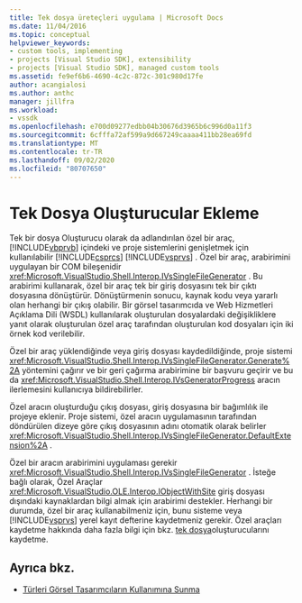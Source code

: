 ```yaml
---
title: Tek dosya üreteçleri uygulama | Microsoft Docs
ms.date: 11/04/2016
ms.topic: conceptual
helpviewer_keywords:
- custom tools, implementing
- projects [Visual Studio SDK], extensibility
- projects [Visual Studio SDK], managed custom tools
ms.assetid: fe9ef6b6-4690-4c2c-872c-301c980d17fe
author: acangialosi
ms.author: anthc
manager: jillfra
ms.workload:
- vssdk
ms.openlocfilehash: e700d09277edbb04b30676d3965b6c996d0a11f3
ms.sourcegitcommit: 6cfffa72af599a9d667249caaaa411bb28ea69fd
ms.translationtype: MT
ms.contentlocale: tr-TR
ms.lasthandoff: 09/02/2020
ms.locfileid: "80707650"
---
```

# <a name="implementing-single-file-generators"></a>Tek Dosya Oluşturucular Ekleme
Tek bir dosya Oluşturucu olarak da adlandırılan özel bir araç, [!INCLUDE[vbprvb](../../code-quality/includes/vbprvb_md.md)] içindeki ve proje sistemlerini genişletmek için kullanılabilir [!INCLUDE[csprcs](../../data-tools/includes/csprcs_md.md)] [!INCLUDE[vsprvs](../../code-quality/includes/vsprvs_md.md)] . Özel bir araç, arabirimini uygulayan bir COM bileşenidir <xref:Microsoft.VisualStudio.Shell.Interop.IVsSingleFileGenerator> . Bu arabirimi kullanarak, özel bir araç tek bir giriş dosyasını tek bir çıktı dosyasına dönüştürür. Dönüştürmenin sonucu, kaynak kodu veya yararlı olan herhangi bir çıkış olabilir. Bir görsel tasarımcıda ve Web Hizmetleri Açıklama Dili (WSDL) kullanılarak oluşturulan dosyalardaki değişikliklere yanıt olarak oluşturulan özel araç tarafından oluşturulan kod dosyaları için iki örnek kod verilebilir.

 Özel bir araç yüklendiğinde veya giriş dosyası kaydedildiğinde, proje sistemi <xref:Microsoft.VisualStudio.Shell.Interop.IVsSingleFileGenerator.Generate%2A> yöntemini çağırır ve bir geri çağırma arabirimine bir başvuru geçirir ve bu da <xref:Microsoft.VisualStudio.Shell.Interop.IVsGeneratorProgress> aracın ilerlemesini kullanıcıya bildirebilirler.

 Özel aracın oluşturduğu çıkış dosyası, giriş dosyasına bir bağımlılık ile projeye eklenir. Proje sistemi, özel aracın uygulamasının tarafından döndürülen dizeye göre çıkış dosyasının adını otomatik olarak belirler <xref:Microsoft.VisualStudio.Shell.Interop.IVsSingleFileGenerator.DefaultExtension%2A> .

 Özel bir aracın arabirimini uygulaması gerekir <xref:Microsoft.VisualStudio.Shell.Interop.IVsSingleFileGenerator> . İsteğe bağlı olarak, Özel Araçlar <xref:Microsoft.VisualStudio.OLE.Interop.IObjectWithSite> giriş dosyası dışındaki kaynaklardan bilgi almak için arabirimi destekler. Herhangi bir durumda, özel bir araç kullanabilmeniz için, bunu sisteme veya [!INCLUDE[vsprvs](../../code-quality/includes/vsprvs_md.md)] yerel kayıt defterine kaydetmeniz gerekir. Özel araçları kaydetme hakkında daha fazla bilgi için bkz. [tek dosya](../../extensibility/internals/registering-single-file-generators.md)oluşturucularını kaydetme.

## <a name="see-also"></a>Ayrıca bkz.
- [Türleri Görsel Tasarımcıların Kullanımına Sunma](../../extensibility/internals/exposing-types-to-visual-designers.md)

